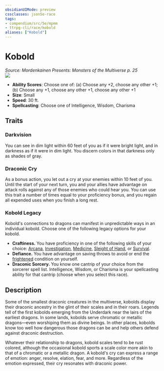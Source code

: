 ```yaml
---
obsidianUIMode: preview
cssclasses: json5e-race
tags:
- compendium/src/5e/mpmm
- ttrpg-cli/race/kobold
aliases: ["Kobold"]
---
```

# Kobold
*Source: Mordenkainen Presents: Monsters of the Multiverse p. 25*  
![](/3-Mechanics/CLI/races/img/kobold.webp#right)  

- **Ability Scores**: Choose one of: (a) Choose any +2, choose any other +1; (b) Choose any +1, choose any other +1, choose any other +1
- **Size**: Small
- **Speed**: 30 ft.
- **Spellcasting**: Choose one of Intelligence, Wisdom, Charisma

## Traits

### Darkvision

You can see in dim light within 60 feet of you as if it were bright light, and in darkness as if it were in dim light. You discern colors in that darkness only as shades of gray.

### Draconic Cry

As a bonus action, you let out a cry at your enemies within 10 feet of you. Until the start of your next turn, you and your allies have advantage on attack rolls against any of those enemies who could hear you. You can use this trait a number of times equal to your proficiency bonus, and you regain all expended uses when you finish a long rest.

### Kobold Legacy

Kobold's connections to dragons can manifest in unpredictable ways in an individual kobold. Choose one of the following legacy options for your kobold.

- **Craftiness.** You have proficiency in one of the following skills of your choice: [Arcana](/3-Mechanics/CLI/rules/skills.md#Arcana), [Investigation](/3-Mechanics/CLI/rules/skills.md#Investigation), [Medicine](/3-Mechanics/CLI/rules/skills.md#Medicine), [Sleight of Hand](/3-Mechanics/CLI/rules/skills.md#Sleight%20of%20Hand), or [Survival](/3-Mechanics/CLI/rules/skills.md#Survival).  
- **Defiance.** You have advantage on saving throws to avoid or end the [frightened](/3-Mechanics/CLI/rules/conditions.md#frightened) condition on yourself.  
- **Draconic Sorcery.** You know one cantrip of your choice from the sorcerer spell list. Intelligence, Wisdom, or Charisma is your spellcasting ability for that cantrip (choose when you select this race).  

## Description

Some of the smallest draconic creatures in the multiverse, kobolds display their draconic ancestry in the glint of their scales and in their roars. Legends tell of the first kobolds emerging from the Underdark near the lairs of the earliest dragons. In some lands, kobolds serve chromatic or metallic dragons—even worshiping them as divine beings. In other places, kobolds know too well how dangerous those dragons can be and help others defend against draconic destruction.

Whatever their relationship to dragons, kobold scales tend to be rust colored, although the occasional kobold sports a scale color more akin to that of a chromatic or a metallic dragon. A kobold's cry can express a range of emotion: anger, resolve, elation, fear, and more. Regardless of the emotion expressed, their cry resonates with draconic power.